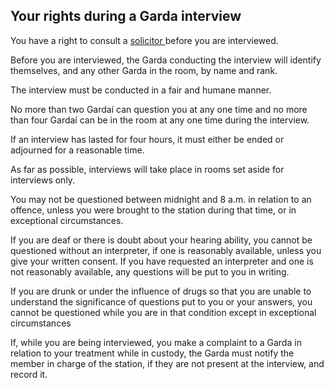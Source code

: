 ##  Your rights during a Garda interview

You have a right to consult a [ solicitor ](/en/justice/courtroom/solicitors/)
before you are interviewed.

Before you are interviewed, the Garda conducting the interview will identify
themselves, and any other Garda in the room, by name and rank.

The interview must be conducted in a fair and humane manner.

No more than two Gardaí can question you at any one time and no more than four
Gardaí can be in the room at any one time during the interview.

If an interview has lasted for four hours, it must either be ended or
adjourned for a reasonable time.

As far as possible, interviews will take place in rooms set aside for
interviews only.

You may not be questioned between midnight and 8 a.m. in relation to an
offence, unless you were brought to the station during that time, or in
exceptional circumstances.

If you are deaf or there is doubt about your hearing ability, you cannot be
questioned without an interpreter, if one is reasonably available, unless you
give your written consent. If you have requested an interpreter and one is not
reasonably available, any questions will be put to you in writing.

If you are drunk or under the influence of drugs so that you are unable to
understand the significance of questions put to you or your answers, you
cannot be questioned while you are in that condition except in exceptional
circumstances

If, while you are being interviewed, you make a complaint to a Garda in
relation to your treatment while in custody, the Garda must notify the member
in charge of the station, if they are not present at the interview, and record
it.
